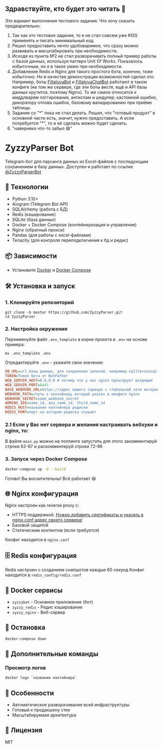 ## Здравствуйте, кто будет это читать 🤗
Это вариант выполнения тестового задания.
Что хочу сказать предварительно:
1. Так как это тестовое задание, то я не стал совсем уже KISS применять и писать минимальный код. 
2. Решил предоставить нечто удобоваримое, что сразу можно развивать и масштабировать при необходимости.
3. Исходя из пункта №2 не стал разворачивать полный пример работы с базой данных, используя паттерн Unit Of Works. Показалось избыточным, но я в такое умею при необходимости.
4. Добавление Redis и Nginx для такого простого бота, конечно, тоже избыточно. Но в качестве демонстрации возможностей сделал это. Например, боты [FillatovaBot](https://t.me/FillatovaBot) и [FillatovaChatBot](https://t.me/FillatovaChatBot) работают в таком конфиге (на том же сервере, где эти боты вистя, ещё и API базы данных крутится, поэтому Nginx). То же самое относится к миддлварям логгирования, антиспам и шедулер; кастомной ошибке, декоратору отлова ошибок, базовому валидированию при приёме таблицы.
5. Задание со "\*" пока не стал делать. Решил, что "готовый продукт" в основной части есть, значит, нужно предоставить. А если потребуется "\*", то и её сделать можно будет сделать.
6. "наверняка что-то забыл 😅"

# ZyzzyParser Bot

Telegram-бот для парсинга данных из Excel-файлов с последующим сохранением в базу данных.
Доступен и работает по ссылке [@ZyzzyParserBot](https://t.me/ZyzzyParserBot)

## 🚀 Технологии
- Python 3.10+
- Aiogram (Telegram Bot API)
- SQLAlchemy (работа с БД)
- Redis (кэширование)
- SQLite (база данных)
- Docker + Docker Compose (контейнеризация и управление)
- Nginx (обратный прокси)
- Pandas (для работы с excel-файлами)
- Tenacity (для контроля переподключения к бд и редис)

## 📦 Зависимости
- Установите [Docker](https://docs.docker.com/get-docker/) и [Docker Compose](https://docs.docker.com/compose/install/)

## 🛠 Установка и запуск

### 1. Клонируйте репозиторий

```shell
git clone -b master https://github.com/ZyzzyParser.git
cd ZyzzyParser
```


### 2. Настройка окружения
Переименуйте файл `.env_template` в корне проекта в `.env` на основе примера:
```shell
mv .env_template .env
```
Отредактируйте `.env` - укажите свои значения:
```ini
DB_URL=url_базы данных, для сохранения записей, например sqlite+aiosqlite:///название файла
TOKEN=Токен бота от BotFather
WEB_SERVER_HOST=0.0.0.0 # потому что у нас nginx проксирует входящие
WEB_SERVER_PORT=8443
BASE_WEBHOOK_URL=https://адрес вашего сервера с глобальной сети интернет))
WEBHOOK_PATH=/путь к контейнеру который указан в конфиге nginx
WEBHOOK_SECRET=some_webhook_secret
ADMINS_IDS=some_id, any_some_id, third_some_id
REDIS_HOST=название контейнера редиски
REDIS_PORT=порт на котором редиска слушает
```
### 2.1 Если у Вас нет сервера и желания настраивать вебхуки и nginx, то:
В файле `main.py` можно на поллинге запустить
для этого закомментируй строки 62-67 и раскомментируй строки 72-86
### 3. Запуск через Docker Compose
```bash
docker-compose up -d --build
```
Готово! Вы восхитительны! Всё работает 😅

## 🌐 Nginx конфигурация
Nginx настроен как reverse proxy с:
- HTTPS поддержкой. [Нужно добавить сертификаты и указать в nginx.conf адрес своего сервера!](https://certbot.eff.org/)
- Базовой защитой
- Статическим контентом (если требуется)

Конфиг находится в `nginx.conf`

## 🗄 Redis конфигурация
Redis настроен с созданием снапшотов каждые 60 секунд
Конфиг находится в `redis_config/redis.conf`

## 🐳 Docker сервисы
- `zyzzybot` - Основное приложение (бот)
- `zyzzy_redis` - Редис кэширование
- `zyzzy_nginx` - Веб-сервер

## 🛑 Остановка
```bash
docker-compose down
```

## 🔧 Дополнительные команды

### Просмотр логов
```bash
docker logs `название контейнера`
```


## 📌 Особенности
- Автоматическое разворачивание всей инфраструктуры
- Готовый к продакшену стек
- Масштабируемая архитектура

## 📄 Лицензия
MIT

